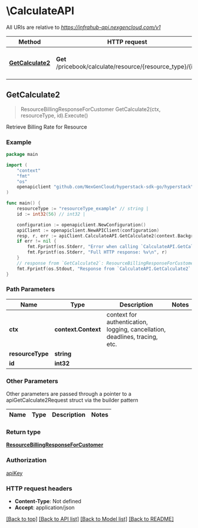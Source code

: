 # \CalculateAPI

All URIs are relative to *https://infrahub-api.nexgencloud.com/v1*

Method | HTTP request | Description
------------- | ------------- | -------------
[**GetCalculate2**](CalculateAPI.md#GetCalculate2) | **Get** /pricebook/calculate/resource/{resource_type}/{id} | Retrieve Billing Rate for Resource



## GetCalculate2

> ResourceBillingResponseForCustomer GetCalculate2(ctx, resourceType, id).Execute()

Retrieve Billing Rate for Resource



### Example

```go
package main

import (
	"context"
	"fmt"
	"os"
	openapiclient "github.com/NexGenCloud/hyperstack-sdk-go/hyperstack"
)

func main() {
	resourceType := "resourceType_example" // string | 
	id := int32(56) // int32 | 

	configuration := openapiclient.NewConfiguration()
	apiClient := openapiclient.NewAPIClient(configuration)
	resp, r, err := apiClient.CalculateAPI.GetCalculate2(context.Background(), resourceType, id).Execute()
	if err != nil {
		fmt.Fprintf(os.Stderr, "Error when calling `CalculateAPI.GetCalculate2``: %v\n", err)
		fmt.Fprintf(os.Stderr, "Full HTTP response: %v\n", r)
	}
	// response from `GetCalculate2`: ResourceBillingResponseForCustomer
	fmt.Fprintf(os.Stdout, "Response from `CalculateAPI.GetCalculate2`: %v\n", resp)
}
```

### Path Parameters


Name | Type | Description  | Notes
------------- | ------------- | ------------- | -------------
**ctx** | **context.Context** | context for authentication, logging, cancellation, deadlines, tracing, etc.
**resourceType** | **string** |  | 
**id** | **int32** |  | 

### Other Parameters

Other parameters are passed through a pointer to a apiGetCalculate2Request struct via the builder pattern


Name | Type | Description  | Notes
------------- | ------------- | ------------- | -------------



### Return type

[**ResourceBillingResponseForCustomer**](ResourceBillingResponseForCustomer.md)

### Authorization

[apiKey](../README.md#apiKey)

### HTTP request headers

- **Content-Type**: Not defined
- **Accept**: application/json

[[Back to top]](#) [[Back to API list]](../README.md#documentation-for-api-endpoints)
[[Back to Model list]](../README.md#documentation-for-models)
[[Back to README]](../README.md)

